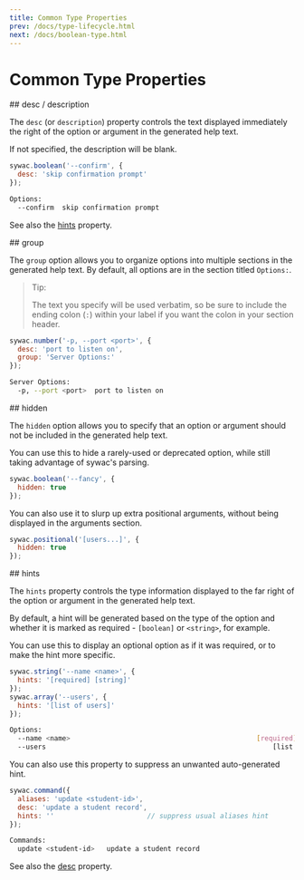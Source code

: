 ```yaml
---
title: Common Type Properties
prev: /docs/type-lifecycle.html
next: /docs/boolean-type.html
---
```

# Common Type Properties

<a name="desc">
## desc / description

The `desc` (or `description`) property controls the text displayed immediately the right
of the option or argument in the generated help text.

If not specified, the description will be blank.

```js
sywac.boolean('--confirm', {
  desc: 'skip confirmation prompt'
});
```
```bash
Options:
  --confirm  skip confirmation prompt                                  [boolean]
```

See also the [hints](#hints) property.

<a name="group">
## group

The `group` option allows you to organize options into multiple sections in the generated
help text. By default, all options are in the section titled `Options:`.

> Tip:
>
> The text you specify will be used verbatim, so be sure to include the ending colon (`:`)
> within your label if you want the colon in your section header.

```js
sywac.number('-p, --port <port>', {
  desc: 'port to listen on',
  group: 'Server Options:'
});
```
```bash
Server Options:
  -p, --port <port>  port to listen on                                  [number]
```

<a name="hidden">
## hidden

The `hidden` option allows you to specify that an option or argument should not be included
in the generated help text.

You can use this to hide a rarely-used or deprecated option, while still taking advantage
of sywac's parsing.

```js
sywac.boolean('--fancy', {
  hidden: true
});
```

You can also use it to slurp up extra positional arguments, without being displayed in the
arguments section.

```js
sywac.positional('[users...]', {
  hidden: true
});
```

<a name="hints">
## hints

The `hints` property controls the type information displayed to the far right of the
option or argument in the generated help text.

By default, a hint will be generated based on the type of the option and whether it is
marked as required - `[boolean]` or `<string>`, for example.

You can use this to display an optional option as if it was required, or to make the
hint more specific.

```js
sywac.string('--name <name>', {
  hints: '[required] [string]'
});
sywac.array('--users', {
  hints: '[list of users]'
});
```
```bash
Options:
  --name <name>                                              [required] [string]
  --users                                                        [list of users]
```

You can also use this property to suppress an unwanted auto-generated hint.

```js
sywac.command({
  aliases: 'update <student-id>',
  desc: 'update a student record',
  hints: ''                       // suppress usual aliases hint
});
```
```bash
Commands:
  update <student-id>   update a student record
```

See also the [desc](#desc) property.
